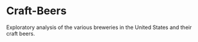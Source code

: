 # Craft-Beers
Exploratory analysis of the various breweries in the United States and their craft beers.
